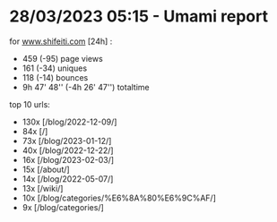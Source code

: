 # 28/03/2023 05:15 - Umami report
for www.shifeiti.com [24h] :

 - 459 (-95) page views
 - 161 (-34) uniques
 - 118 (-14) bounces
 - 9h 47' 48'' (-4h 26' 47'') totaltime


top 10 urls:
 - 130x [/blog/2022-12-09/]
 - 84x [/]
 - 73x [/blog/2023-01-12/]
 - 40x [/blog/2022-12-22/]
 - 16x [/blog/2023-02-03/]
 - 15x [/about/]
 - 14x [/blog/2022-05-07/]
 - 13x [/wiki/]
 - 10x [/blog/categories/%E6%8A%80%E6%9C%AF/]
 - 9x [/blog/categories/]


